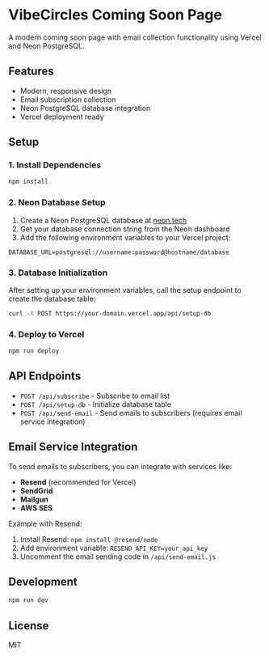 # VibeCircles Coming Soon Page

A modern coming soon page with email collection functionality using Vercel and Neon PostgreSQL.

## Features

- Modern, responsive design
- Email subscription collection
- Neon PostgreSQL database integration
- Vercel deployment ready

## Setup

### 1. Install Dependencies

```bash
npm install
```

### 2. Neon Database Setup

1. Create a Neon PostgreSQL database at [neon.tech](https://neon.tech)
2. Get your database connection string from the Neon dashboard
3. Add the following environment variables to your Vercel project:

```
DATABASE_URL=postgresql://username:password@hostname/database
```

### 3. Database Initialization

After setting up your environment variables, call the setup endpoint to create the database table:

```bash
curl -X POST https://your-domain.vercel.app/api/setup-db
```

### 4. Deploy to Vercel

```bash
npm run deploy
```

## API Endpoints

- `POST /api/subscribe` - Subscribe to email list
- `POST /api/setup-db` - Initialize database table
- `POST /api/send-email` - Send emails to subscribers (requires email service integration)

## Email Service Integration

To send emails to subscribers, you can integrate with services like:

- **Resend** (recommended for Vercel)
- **SendGrid**
- **Mailgun**
- **AWS SES**

Example with Resend:

1. Install Resend: `npm install @resend/node`
2. Add environment variable: `RESEND_API_KEY=your_api_key`
3. Uncomment the email sending code in `/api/send-email.js`

## Development

```bash
npm run dev
```

## License

MIT
